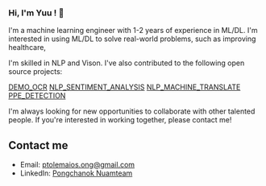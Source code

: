 ### Hi, I'm Yuu ! 👋

  I'm a machine learning engineer with 1-2 years of experience in ML/DL. I'm interested in using ML/DL to solve real-world problems, such as improving healthcare,

I'm skilled in NLP and Vison. I've also contributed to the following open source projects:

[DEMO_OCR](https://github.com/IZZARA-URA/DEMO_OCR)
[NLP_SENTIMENT_ANALYSIS](https://github.com/IZZARA-URA/NLP_SENTIMENT_ANALYSIS)
[NLP_MACHINE_TRANSLATE](https://github.com/IZZARA-URA/NLP_MACHINE_TRANSLATION)
[PPE_DETECTION](https://github.com/IZZARA-URA/PPE_DETECTION)

  I'm always looking for new opportunities to collaborate with other talented people. If you're interested in working together, please contact me!

## Contact me

* Email: ptolemaios.ong@gmail.com
* LinkedIn: [Pongchanok Nuamteam](https://www.linkedin.com/in/pongchanok-nuamteam-263672252/)
